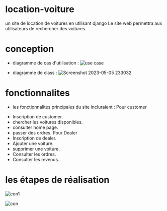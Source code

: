 # location-voiture
un site de location de voitures en utilisant django
Le site web permettra aux utilisateurs de rechercher des voitures.
# conception
- diagramme de cas d'utilisation : 
![use case ](https://user-images.githubusercontent.com/110390586/236582103-89809c7f-6c33-4632-b6a5-63038f31e5e4.png)

- diagramme de class : 
![Screenshot 2023-05-05 233032](https://user-images.githubusercontent.com/127624824/236582241-73a58b86-47b1-4d17-826b-70b11759f371.png)

# fonctionnalites
- les fonctionnalites principales du site incluraient :
Pour customer
* Inscription de customer.
* chercher les voitures disponibles.
* consulter home page.
* passer des ordres.
Pour Dealer
* Inscription de dealer.
* Ajouter une voiture.
* supprimer une voiture.
* Consulter les ordres.
* Consulter les revenus.

# les étapes de réalisation

![con1](https://user-images.githubusercontent.com/110390586/236588359-2327d7ab-401c-417e-86bb-247b406ec97a.png)

![con](https://user-images.githubusercontent.com/110390586/236588360-efc7253f-e025-47e9-bdfd-3d4c1905eb61.png)


